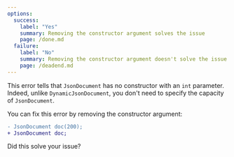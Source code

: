 ```yaml
---
options:
  success:
    label: "Yes"
    summary: Removing the constructor argument solves the issue
    page: /done.md
  failure:
    label: "No"
    summary: Removing the constructor argument doesn't solve the issue
    page: /deadend.md
---
```


This error tells that `JsonDocument` has no constructor with an `int` parameter.  
Indeed, unlike `DynamicJsonDocument`, you don't need to specify the capacity of `JsonDocument`.

You can fix this error by removing the constructor argument:

```diff
- JsonDocument doc(200);
+ JsonDocument doc;
```

Did this solve your issue?
